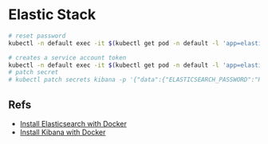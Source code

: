 # Elastic Stack

```bash
# reset password
kubectl -n default exec -it $(kubectl get pod -n default -l 'app=elasticsearch' -o jsonpath='{.items[0].metadata.name}') -- elasticsearch-reset-password -u elastic

# creates a service account token
kubectl -n default exec -it $(kubectl get pod -n default -l 'app=elasticsearch' -o jsonpath='{.items[0].metadata.name}') -- elasticsearch-create-enrollment-token -s kibana
# patch secret
# kubectl patch secrets kibana -p '{"data":{"ELASTICSEARCH_PASSWORD":"R3YtRnEtN2daSGJqQUk4YWEyd0YK"}}'
```

## Refs

- [Install Elasticsearch with Docker](https://www.elastic.co/guide/en/elasticsearch/reference/8.1/docker.html)
- [Install Kibana with Docker](https://www.elastic.co/guide/en/kibana/current/docker.html)
